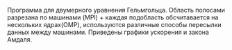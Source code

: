 Программа для двумерного уравнения Гельмгольца. Область полосами разрезана по машинами (MPI) + каждая подобласть обсчитавается на нескольких ядрах(OMP), используются различные способы пересылки данных между машинами. Приведены графики ускорения и закона Амдаля.

